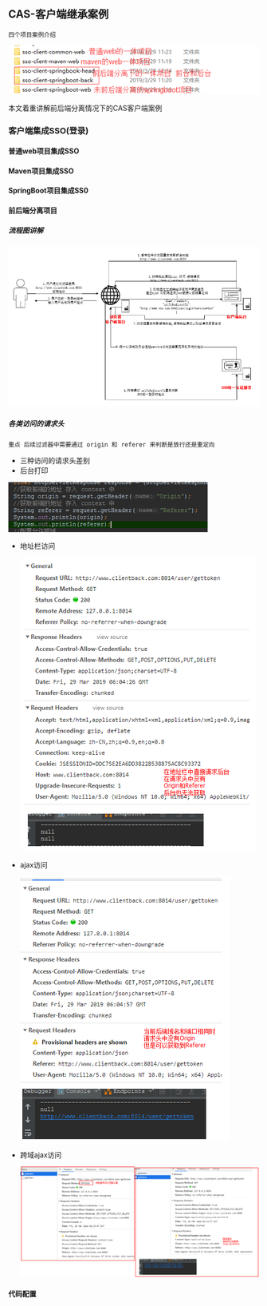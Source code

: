 ## CAS-客户端继承案例

`四个项目案例介绍`

![img](images/1.png)

本文着重讲解前后端分离情况下的CAS客户端案例

### 客户端集成SSO(登录)

#### 普通web项目集成SSO

#### Maven项目集成SSO

#### SpringBoot项目集成SS0

#### 前后端分离项目

##### 流程图讲解

![img](images/2.png)

##### 各类访问的请求头

`重点 后续过滤器中需要通过 origin 和 referer 来判断是放行还是重定向`

- 三种访问的请求头差别
- 后台打印

![img](images/6.png)

- 地址栏访问  

  ![img](images/3.png)

- ajax访问 

  ![img](images/4.png)

- 跨域ajax访问

  ![img](images/5.png)

#### 代码配置